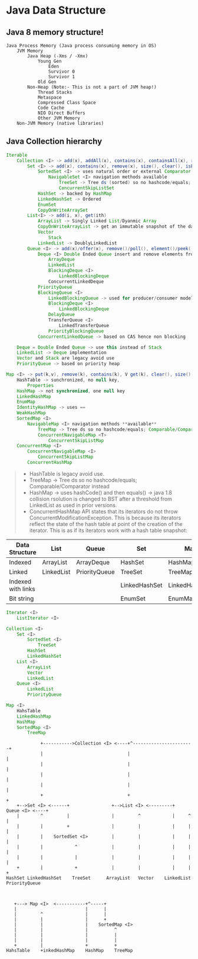 Java Data Structure
===================

## Java 8 memory structure!

	Java Process Memory (Java process consuming memory in OS)
		JVM Memory 
			Java Heap (-Xms / -Xmx)
				Young Gen
					Eden
					Survivor 0
					Survivor 1
				Old Gen
			Non-Heap (Note:- This is not a part of JVM heap!)
				Thread Stacks
				Metaspace
				Compressed Class Space
				Code Cache
				NIO Direct Buffers
				Other JVM Memory
		Non-JVM Memory (native libraries)


## Java Collection hierarchy

```java
Iterable	
	Collection <I> -> add(x), addAll(x), contains(x), containsAll(x), remove(x), clear(), isEmpty(), size()
		Set <I> -> add(x), contains(x), remove(x), size(), clear(), isEmpty()
			SortedSet <I> -> uses natural order or external Comparator
				NavigableSet <I> navigation methods available
					TreeSet -> Tree ds (sorted) so no hashcode/equals; Comparable/Comparator instead
					ConcurrentSkipListSet
			HashSet -> backed by HashMap
			LinkedHashSet -> Ordered
			EnumSet
			CopyOnWriteArraySet
		List<I> -> add(i, x), get(ith)
			ArrayList -> Singly Linked List/Dyanmic Array
			CopyOnWriteArrayList -> get an immutable snapshot of the data in the list at the time iterator() was called. remove() not supported
			Vector
				Stack
			LinkedList -> DoublyLinkedList
		Queue <I> -> add(x)/offer(x), remove()/poll(), element()/peek()
			Deque <I> Double Ended Queue insert and remove elements from both ends of the queue
				ArrayDeque
				LinkedList
				BlockingDeque <I>
					LinkedBlockingDeque
				ConcurrentLinkedDeque
			PriorityQueue
			BlockingQueue <I>
				LinkedBlockingQueue -> used for producer/consumer model
				BlockingDeque <I>
					LinkedBlockingDeque
				DelayQueue
				TransferQueue <I>
					LinkedTransferQueue
				PriorityBlockingQueue
			ConcurrentLinkedQueue -> based on CAS hence non blocking

	Deque = Double Ended Queue -> use this instead of Stack
	LinkedList -> Deque implementation
	Vector and Stack are legacy avoid use
	PriorityQueue -> based on priority heap

Map <I> -> put(k,v), remove(k), contains(k), V get(k), clear(), size()
	HashTable -> sunchronized, no null key, 
		Properties
	HashMap -> not synchronized, one null key
	LinkedHashMap
	EnumMap
	IdentityHashMap -> uses == 
	WeakHashMap
	SortedMap <I>
		NavigableMap <I> navigation methods **available**
			TreeMap -> Tree ds so no hashcode/equals; Comparable/Comparator instead
			ConcurrentNavigableMap <T>
				ConcurrentSkipListMap
	ConcurrentMap <I>
		ConcurrentNavigableMap <I>
			ConcurrentSkipListMap
		ConcurrentHashMap
```

 > - HashTable is legacy avoid use.
 > - TreeMap -> Tree ds so no hashcode/equals; Comparable/Comparator instead
 > - HashMap -> uses hashCode() and then equals() -> java 1.8  collision rsolution is changed to BST after a threshold from LinkedList as used in prior versions.
 > - ConcurrentHashMap API states that its iterators do not throw ConcurrentModificationException. This is because its iterators reflect the state of the hash table at point of the creation of the iterator. This is as if its iterators work with a hash table snapshot:


| Data Structure     | List       | Queue         | Set           | Map           |
| ----               | ----       | ----          | ----          | ----          |
| Indexed            | ArrayList  | ArrayDeque    | HashSet       | HashMap       |
| Linked             | LinkedList | PriorityQueue | TreeSet       | TreeMap       |
| Indexed with links |            |               | LinkedHashSet | LinkedHashMap |
| Bit string         |            |               | EnumSet       | EnumMap       |

```java
Iterator <I>
	ListIterator <I>

Collection <I>
	Set <I>
		SortedSet <I>
			TreeSet
		HashSet 
		LinkedHashSet
	List <I>
		ArrayList
		Vector
		LinkedList
	Queue <I>
		LinkedList
		PriorityQueue

Map <I>
	HahsTable    
	LinkedHashMap    
	HashMap
	SortedMap <I>
		TreeMap
````

```
             +----------->Collection <I> <----+^-----------------------+
             |                                |                        |
             |                                |                        |
             |                                |                        |
             |                                |                        |
             +                                +                        +
    +-->Set <I> <------+                +-->List <I> <---------+     Queue <I> <----+
    |        ^         |                |         ^            |     ^              |
    |        |         +                |         |            |     |              |
    |        |    SortedSet <I>         |         |            |     |              |
    |        |            ^             |         |            |     |              |
    |        |            |             |         |            |     |              |
    +        |            +             |         |            |     |              +
HashSet LinkedHashSet    TreeSet      ArrayList   Vector    LinkedList    PriorityQueue



   +---> Map <I>  <-----------+^-----+
   |                          |      |
   |         ^                |      |
   |         |                |      +
   |         |                |    SortedMap <I>
   |         |                |          ^
   |         |                |          |
   |         |                |          |
   +         |                +          +
HahsTable    +inkedHashMap    HashMap    TreeMap
```




<!--Start Fragment-->
